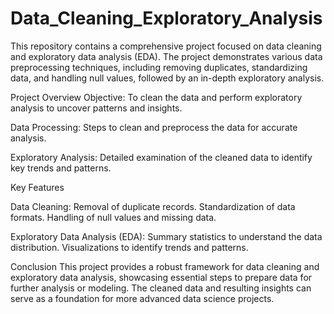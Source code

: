 # Data_Cleaning_Exploratory_Analysis

This repository contains a comprehensive project focused on data cleaning and exploratory data analysis (EDA). The project demonstrates various data preprocessing techniques, including removing duplicates, standardizing data, and handling null values, followed by an in-depth exploratory analysis.


Project Overview
Objective: To clean the data and perform exploratory analysis to uncover patterns and insights.

Data Processing: Steps to clean and preprocess the data for accurate analysis.

Exploratory Analysis: Detailed examination of the cleaned data to identify key trends and patterns.

Key Features

Data Cleaning:
Removal of duplicate records.
Standardization of data formats.
Handling of null values and missing data.

Exploratory Data Analysis (EDA):
Summary statistics to understand the data distribution.
Visualizations to identify trends and patterns.

Conclusion
This project provides a robust framework for data cleaning and exploratory data analysis, showcasing essential steps to prepare data for further analysis or modeling. The cleaned data and resulting insights can serve as a foundation for more advanced data science projects.

